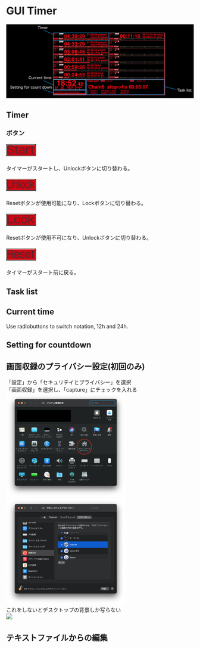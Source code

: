 # GUI Timer
<img src="https://github.com/AyatoUshikubo/guitimer/blob/image/3.png" width="1280px">  

## Timer

### ボタン

#### <img src="https://github.com/AyatoUshikubo/guitimer/blob/image/start.png" width="80px">
タイマーがスタートし、Unlockボタンに切り替わる。
#### <img src="https://github.com/AyatoUshikubo/guitimer/blob/image/unlock.png" width="80px">
Resetボタンが使用可能になり、Lockボタンに切り替わる。
#### <img src="https://github.com/AyatoUshikubo/guitimer/blob/image/lock.png" width="80px">
Resetボタンが使用不可になり、Unlockボタンに切り替わる。
#### <img src="https://github.com/AyatoUshikubo/guitimer/blob/image/reset.png" width="80px">
タイマーがスタート前に戻る。
## Task list
## Current time
Use radiobuttons to switch notation, 12h and 24h.
## Setting for countdown

## 画面収録のプライバシー設定(初回のみ)
「設定」から「セキュリテイとプライバシー」を選択  
「画面収録」を選択し、「capture」にチェックを入れる  
<img src="https://github.com/AyatoUshikubo/guitimer/blob/image/1.png" width="320px">
<img src="https://github.com/AyatoUshikubo/guitimer/blob/image/2.png" width="320px">  
これをしないとデスクトップの背景しか写らない  
<img src="https://github.com/AyatoUshikubo/guitimer/blob/image/timer.png" width="320px">  
## テキストファイルからの編集
